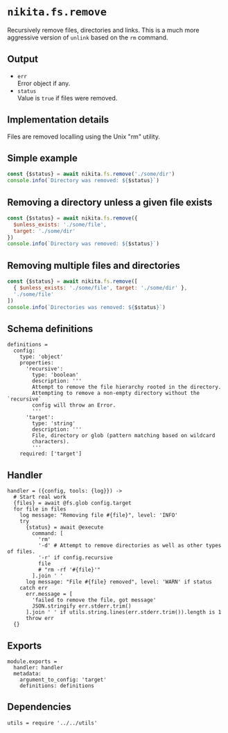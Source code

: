 
# `nikita.fs.remove`

Recursively remove files, directories and links. This is a much more aggressive
version of `unlink` based on the `rm` command.

## Output

* `err`   
  Error object if any.   
* `status`   
  Value is `true` if files were removed.   

## Implementation details

Files are removed localling using the Unix "rm" utility.

## Simple example

```js
const {$status} = await nikita.fs.remove('./some/dir')
console.info(`Directory was removed: ${$status}`)
```

## Removing a directory unless a given file exists

```js
const {$status} = await nikita.fs.remove({
  $unless_exists: './some/file',
  target: './some/dir'
})
console.info(`Directory was removed: ${$status}`)
```

## Removing multiple files and directories

```js
const {$status} = await nikita.fs.remove([
  { $unless_exists: './some/file', target: './some/dir' },
  './some/file'
])
console.info(`Directories was removed: ${$status}`)
```

## Schema definitions

    definitions =
      config:
        type: 'object'
        properties:
          'recursive':
            type: 'boolean'
            description: '''
            Attempt to remove the file hierarchy rooted in the directory.
            Attempting to remove a non-empty directory without the `recursive`
            config will throw an Error.
            '''
          'target':
            type: 'string'
            description: '''
            File, directory or glob (pattern matching based on wildcard
            characters).
            '''
        required: ['target']

## Handler

    handler = ({config, tools: {log}}) ->
      # Start real work
      {files} = await @fs.glob config.target
      for file in files
        log message: "Removing file #{file}", level: 'INFO'
        try
          {status} = await @execute
            command: [
              'rm'
              '-d' # Attempt to remove directories as well as other types of files.
              '-r' if config.recursive
              file
              # "rm -rf '#{file}'"
            ].join ' '
          log message: "File #{file} removed", level: 'WARN' if status
        catch err
          err.message = [
            'failed to remove the file, got message'
            JSON.stringify err.stderr.trim()
          ].join ' ' if utils.string.lines(err.stderr.trim()).length is 1
          throw err
      {}

## Exports

    module.exports =
      handler: handler
      metadata:
        argument_to_config: 'target'
        definitions: definitions

## Dependencies

    utils = require '../../utils'
